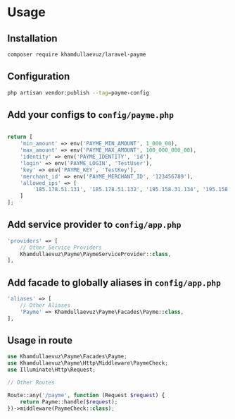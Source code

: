 # Usage

## Installation

```bash
composer require khamdullaevuz/laravel-payme
```

## Configuration

```bash
php artisan vendor:publish --tag=payme-config
```

## Add your configs to `config/payme.php`
```php

return [
    'min_amount' => env('PAYME_MIN_AMOUNT', 1_000_00),
    'max_amount' => env('PAYME_MAX_AMOUNT', 100_000_000_00),
    'identity' => env('PAYME_IDENTITY', 'id'),
    'login' => env('PAYME_LOGIN', 'TestUser'),
    'key' => env('PAYME_KEY', 'TestKey'),
    'merchant_id' => env('PAYME_MERCHANT_ID', '123456789'),
    'allowed_ips' => [
        '185.178.51.131', '185.178.51.132', '195.158.31.134', '195.158.31.10', '195.158.28.124', '195.158.5.82', '127.0.0.1'
    ]
];
```

## Add service provider to `config/app.php`

```php
'providers' => [
    // Other Service Providers
    Khamdullaevuz\Payme\PaymeServiceProvider::class,
],
```

## Add facade to globally aliases in `config/app.php`

```php
'aliases' => [
    // Other Aliases
    'Payme' => Khamdullaevuz\Payme\Facades\Payme::class,
],
```

## Usage in route

```php
use Khamdullaevuz\Payme\Facades\Payme;
use Khamdullaevuz\Payme\Http\Middleware\PaymeCheck;
use Illuminate\Http\Request;

// Other Routes

Route::any('/payme', function (Request $request) {
    return Payme::handle($request);
})->middleware(PaymeCheck::class);
```